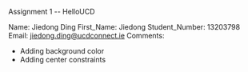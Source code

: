 Assignment 1 -- HelloUCD

Name:			Jiedong Ding
First_Name:		Jiedong
Student_Number:	13203798
Email:			jiedong.ding@ucdconnect.ie
Comments:
- Adding background color
- Adding center constraints
